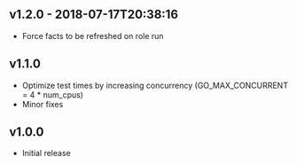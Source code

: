 v1.2.0 - 2018-07-17T20:38:16
----------------------------

* Force facts to be refreshed on role run

v1.1.0
------

* Optimize test times by increasing concurrency
  (GO_MAX_CONCURRENT = 4 * num_cpus)
* Minor fixes

v1.0.0
------

* Initial release
